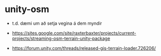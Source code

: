 # unity-osm
- t.d. dæmi um að setja vegina á dem myndir 
- https://sites.google.com/site/raxterbaxter/projects/current-projects/streaming-osm-terrain-unity-package
  
- https://forum.unity.com/threads/released-gis-terrain-loader.726206/
